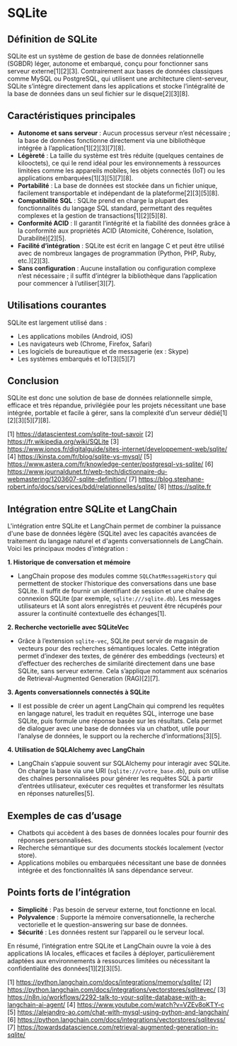 # SQLite

## Définition de SQLite

SQLite est un système de gestion de base de données relationnelle (SGBDR) léger, autonome et embarqué, conçu pour fonctionner sans serveur externe[1][2][3]. Contrairement aux bases de données classiques comme MySQL ou PostgreSQL, qui utilisent une architecture client-serveur, SQLite s’intègre directement dans les applications et stocke l’intégralité de la base de données dans un seul fichier sur le disque[2][3][8].

## Caractéristiques principales

- **Autonome et sans serveur** : Aucun processus serveur n’est nécessaire ; la base de données fonctionne directement via une bibliothèque intégrée à l’application[1][2][3][7][8].
- **Légèreté** : La taille du système est très réduite (quelques centaines de kilooctets), ce qui le rend idéal pour les environnements à ressources limitées comme les appareils mobiles, les objets connectés (IoT) ou les applications embarquées[1][3][5][7][8].
- **Portabilité** : La base de données est stockée dans un fichier unique, facilement transportable et indépendant de la plateforme[2][3][5][8].
- **Compatibilité SQL** : SQLite prend en charge la plupart des fonctionnalités du langage SQL standard, permettant des requêtes complexes et la gestion de transactions[1][2][5][8].
- **Conformité ACID** : Il garantit l’intégrité et la fiabilité des données grâce à la conformité aux propriétés ACID (Atomicité, Cohérence, Isolation, Durabilité)[2][5].
- **Facilité d’intégration** : SQLite est écrit en langage C et peut être utilisé avec de nombreux langages de programmation (Python, PHP, Ruby, etc.)[2][3].
- **Sans configuration** : Aucune installation ou configuration complexe n’est nécessaire ; il suffit d’intégrer la bibliothèque dans l’application pour commencer à l’utiliser[3][7].

## Utilisations courantes

SQLite est largement utilisé dans :
- Les applications mobiles (Android, iOS)
- Les navigateurs web (Chrome, Firefox, Safari)
- Les logiciels de bureautique et de messagerie (ex : Skype)
- Les systèmes embarqués et IoT[3][5][7]

## Conclusion

SQLite est donc une solution de base de données relationnelle simple, efficace et très répandue, privilégiée pour les projets nécessitant une base intégrée, portable et facile à gérer, sans la complexité d’un serveur dédié[1][2][3][5][7][8].

[1] https://datascientest.com/sqlite-tout-savoir
[2] https://fr.wikipedia.org/wiki/SQLite
[3] https://www.ionos.fr/digitalguide/sites-internet/developpement-web/sqlite/
[4] https://kinsta.com/fr/blog/sqlite-vs-mysql/
[5] https://www.astera.com/fr/knowledge-center/postgresql-vs-sqlite/
[6] https://www.journaldunet.fr/web-tech/dictionnaire-du-webmastering/1203607-sqlite-definition/
[7] https://blog.stephane-robert.info/docs/services/bdd/relationnelles/sqlite/
[8] https://sqlite.fr


## Intégration entre SQLite et LangChain

L'intégration entre SQLite et LangChain permet de combiner la puissance d'une base de données légère (SQLite) avec les capacités avancées de traitement du langage naturel et d'agents conversationnels de LangChain. Voici les principaux modes d'intégration :

**1. Historique de conversation et mémoire**
- LangChain propose des modules comme `SQLChatMessageHistory` qui permettent de stocker l’historique des conversations dans une base SQLite. Il suffit de fournir un identifiant de session et une chaîne de connexion SQLite (par exemple, `sqlite:///sqlite.db`). Les messages utilisateurs et IA sont alors enregistrés et peuvent être récupérés pour assurer la continuité contextuelle des échanges[1].

**2. Recherche vectorielle avec SQLiteVec**
- Grâce à l’extension `sqlite-vec`, SQLite peut servir de magasin de vecteurs pour des recherches sémantiques locales. Cette intégration permet d’indexer des textes, de générer des embeddings (vecteurs) et d’effectuer des recherches de similarité directement dans une base SQLite, sans serveur externe. Cela s’applique notamment aux scénarios de Retrieval-Augmented Generation (RAG)[2][7].

**3. Agents conversationnels connectés à SQLite**
- Il est possible de créer un agent LangChain qui comprend les requêtes en langage naturel, les traduit en requêtes SQL, interroge une base SQLite, puis formule une réponse basée sur les résultats. Cela permet de dialoguer avec une base de données via un chatbot, utile pour l’analyse de données, le support ou la recherche d’informations[3][5].

**4. Utilisation de SQLAlchemy avec LangChain**
- LangChain s’appuie souvent sur SQLAlchemy pour interagir avec SQLite. On charge la base via une URI (`sqlite:///votre_base.db`), puis on utilise des chaînes personnalisées pour générer les requêtes SQL à partir d’entrées utilisateur, exécuter ces requêtes et transformer les résultats en réponses naturelles[5].

## Exemples de cas d’usage

- Chatbots qui accèdent à des bases de données locales pour fournir des réponses personnalisées.
- Recherche sémantique sur des documents stockés localement (vector store).
- Applications mobiles ou embarquées nécessitant une base de données intégrée et des fonctionnalités IA sans dépendance serveur.

## Points forts de l’intégration

- **Simplicité** : Pas besoin de serveur externe, tout fonctionne en local.
- **Polyvalence** : Supporte la mémoire conversationnelle, la recherche vectorielle et le question-answering sur base de données.
- **Sécurité** : Les données restent sur l’appareil ou le serveur local.

En résumé, l’intégration entre SQLite et LangChain ouvre la voie à des applications IA locales, efficaces et faciles à déployer, particulièrement adaptées aux environnements à ressources limitées ou nécessitant la confidentialité des données[1][2][3][5].

[1] https://python.langchain.com/docs/integrations/memory/sqlite/
[2] https://python.langchain.com/docs/integrations/vectorstores/sqlitevec/
[3] https://n8n.io/workflows/2292-talk-to-your-sqlite-database-with-a-langchain-ai-agent/
[4] https://www.youtube.com/watch?v=VZEv8oKTY-c
[5] https://alejandro-ao.com/chat-with-mysql-using-python-and-langchain/
[6] https://python.langchain.com/docs/integrations/vectorstores/sqlitevss/
[7] https://towardsdatascience.com/retrieval-augmented-generation-in-sqlite/
